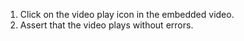 1. Click on the video play icon in the embedded video.
2. Assert that the video plays without errors.